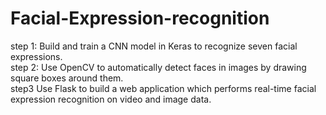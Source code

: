# Facial-Expression-recognition
step 1:
Build and train a CNN model in Keras to recognize seven facial expressions.<br>
step 2:
Use OpenCV to automatically detect faces in images by drawing square boxes around them.<br>
step3
Use Flask to build a web application which performs real-time facial expression recognition on video and image data.
